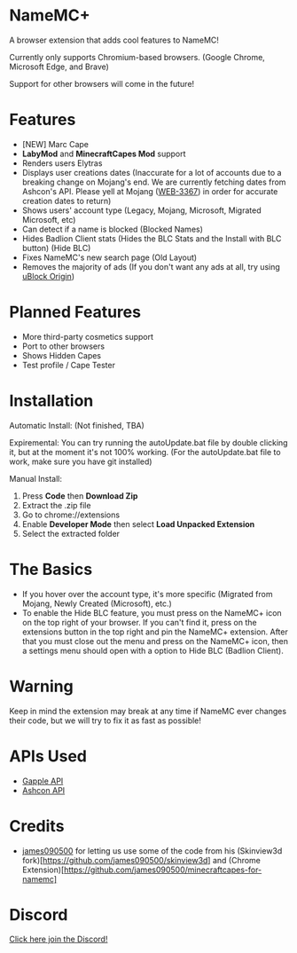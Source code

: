 # NameMC+
A browser extension that adds cool features to NameMC!

Currently only supports Chromium-based browsers. (Google Chrome, Microsoft Edge, and Brave)

Support for other browsers will come in the future!

# Features

- [NEW] Marc Cape
- __LabyMod__ and __MinecraftCapes Mod__ support
- Renders users Elytras
- Displays user creations dates (Inaccurate for a lot of accounts due to a breaking change on Mojang's end. We are currently fetching dates from Ashcon's API. Please yell at Mojang ([WEB-3367](https://bugs.mojang.com/browse/WEB-3367)) in order for accurate creation dates to return)
- Shows users' account type (Legacy, Mojang, Microsoft, Migrated Microsoft, etc)
- Can detect if a name is blocked (Blocked Names)
- Hides Badlion Client stats (Hides the BLC Stats and the Install with BLC button) (Hide BLC)
- Fixes NameMC's new search page (Old Layout)
- Removes the majority of ads (If you don't want any ads at all, try using [uBlock Origin](https://ublockorigin.com))

# Planned Features

- More third-party cosmetics support
- Port to other browsers
- Shows Hidden Capes
- Test profile / Cape Tester

# Installation

Automatic Install:
(Not finished, TBA)

Expiremental:
You can try running the autoUpdate.bat file by double clicking it, but at the moment it's not 100% working.
(For the autoUpdate.bat file to work, make sure you have git installed)

Manual Install:
1. Press __Code__ then __Download Zip__
2. Extract the .zip file
3. Go to chrome://extensions
4. Enable __Developer Mode__ then select __Load Unpacked Extension__
5. Select the extracted folder

# The Basics

- If you hover over the account type, it's more specific (Migrated from Mojang, Newly Created (Microsoft), etc.)
- To enable the Hide BLC feature, you must press on the NameMC+ icon on the top right of your browser. If you can't find it, press on the extensions button in the top right and pin the NameMC+ extension. After that you must close out the menu and press on the NameMC+ icon, then a settings menu should open with a option to Hide BLC (Badlion Client).

# Warning

Keep in mind the extension may break at any time if NameMC ever changes their code, but we will try to fix it as fast as possible!

# APIs Used

- [Gapple API](https://api.gapple.pw/)
- [Ashcon API](https://github.com/Electroid/mojang-api)

# Credits

- [james090500](https://github.com/james090500) for letting us use some of the code from his (Skinview3d fork)[https://github.com/james090500/skinview3d] and (Chrome Extension)[https://github.com/james090500/minecraftcapes-for-namemc]

# Discord

[Click here join the Discord!](https://discord.gg/ZwxFpPTpjt)
